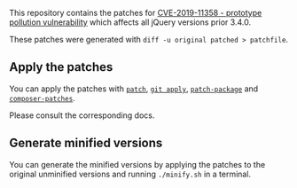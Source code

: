 This repository contains the patches for [CVE-2019-11358 - prototype pollution vulnerability](https://cve.mitre.org/cgi-bin/cvename.cgi?name=CVE-2019-11358) which affects all jQuery versions prior 3.4.0.

These patches were generated with `diff -u original patched > patchfile`.

## Apply the patches

You can apply the patches with [`patch`](http://man7.org/linux/man-pages/man1/patch.1p.html), [`git apply`](https://git-scm.com/docs/git-apply), [`patch-package`](https://github.com/ds300/patch-package) and [`composer-patches`](https://github.com/cweagans/composer-patches).

Please consult the corresponding docs.

## Generate minified versions

You can generate the minified versions by applying the patches to the original unminified versions and running `./minify.sh` in a terminal.